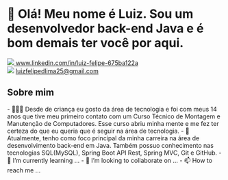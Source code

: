 <h1>👋 Olá! Meu nome é Luiz. Sou um desenvolvedor back-end Java e é bom demais ter você por aqui.</h1> 

<a href="https://www.linkedin.com/in/luiz-felipe-675ba122a" rel="nofollow"><img src="https://img.icons8.com/color/24/000000/linkedin.png"> www.linkedin.com/in/luiz-felipe-675ba122a <br> 
 <img src="https://img.icons8.com/external-justicon-flat-justicon/18/000000/external-gmail-social-media-justicon-flat-justicon.png"/> luizfelipedlima25@gmail.com  

  <h2> Sobre mim</h2>
- 👨🏻‍💻 Desde de criança eu gosto da área de tecnologia e foi com meus 14 anos que tive meu primeiro contato com um Curso Técnico de Montagem e Manutenção de Computadores. Esse curso abriu minha mente e me fez ter certeza do que eu queria que é seguir na área de tecnologia.
- 👀 Atualmente, tenho como foco principal da minha carreira na área de desenvolvimento back-end em Java. Também possuo conhecimento nas tecnologias SQL(MySQL), Spring Boot API Rest, Spring MVC, Git e GitHub.  
- 🌱 I’m currently learning ...
- 💞️ I’m looking to collaborate on ...
- 📫 How to reach me ...

<!---
LFelipe2504/LFelipe2504 is a ✨ special ✨ repository because its `README.md` (this file) appears on your GitHub profile.
You can click the Preview link to take a look at your changes.
--->
